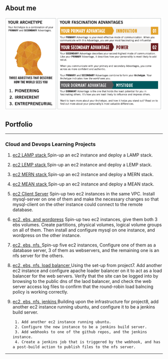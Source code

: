 ## About me
<img src="/images/bigarchtype.jpg" alt="">


## Portfolio

---

### Cloud and Devops Learning Projects

1. [ec2 LAMP stack ](https://github.com/andycthomas/dareyio-pbl/blob/main/project1/project1.md) Spin-up an ec2 instance and deploy a LAMP stack.   

2. [ec2 LEMP stack ](https://github.com/andycthomas/dareyio-pbl/blob/main/project2/project2.md) Spin-up an ec2 instance and deploy a LEMP stack.

3. [ec2 MERN stack ](https://github.com/andycthomas/dareyio-pbl/blob/main/project3/project3.md) Spin-up an ec2 instance and deploy a MERN stack.

4. [ec2 MEAN stack ](https://github.com/andycthomas/dareyio-pbl/blob/main/project4/project4.md) Spin-up an ec2 instance and deploy a MEAN stack.

5. [ec2 Client Server](https://github.com/andycthomas/dareyio-pbl/blob/main/project5/project5.md) Spin-up two ec2 instances in the same VPC. Install mysql-server on one of them and make the necessary changes so that mysql-client on the other instance could connect to the remote database.

6. [ec2, ebs, and wordpress](https://github.com/andycthomas/dareyio-pbl/blob/main/project6/project6.md) Spin-up two ec2 instances, give them both 3 ebs volumes. Create partitions, physical volumes, logical volume groups on all of them. Then install and configure mysql on one instance, and wordpress on the other instance.

7. [ec2, ebs, nfs, ](https://github.com/andycthomas/dareyio-pbl/blob/main/Project7/project7.md) Spin-up five ec2 instances, Configure one of them as a database server, 3 of them as webservers, and the remaining one is an nfs server for the others.

8. [ec2, ebs, nfs, load balancer ](https://github.com/andycthomas/dareyio-pbl/blob/main/Project8/Project8.md) Using the set-up from project7. Add another ec2 instance and configure apache loader balancer on it to act as a load balancer for the web servers. Verify that the site can be logged into by browsing to the public dns of the laod balancer, and check the web server access log files to confirm that the round-robin load balncing policy is working correctly.

9. [ec2, ebs, nfs, jenkins ](https://github.com/andycthomas/dareyio-pbl/blob/main/Project9/project9.md) Building upon the infrastructure for project8, add another ec2 instance running ubuntu, and configure it to be a jenkins build server.

        1. Add another ec2 instance running ubuntu.
        2. Configure the new instance to be a jenkins build server.
        3. Add webhooks to one of the github repos, and the jenkins instance.
        4. Create a jenkins job that is triggered by the webhook, and has a post-build action to publish files to the nfs server.



  
  




---
